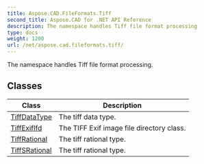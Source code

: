 ```yaml
---
title: Aspose.CAD.FileFormats.Tiff
second_title: Aspose.CAD for .NET API Reference
description: The namespace handles Tiff file format processing
type: docs
weight: 1200
url: /net/aspose.cad.fileformats.tiff/
---
```

The namespace handles Tiff file format processing.

## Classes

| Class | Description |
| --- | --- |
| [TiffDataType](./tiffdatatype/) | The tiff data type. |
| [TiffExifIfd](./tiffexififd/) | The TIFF Exif image file directory class. |
| [TiffRational](./tiffrational/) | The tiff rational type. |
| [TiffSRational](./tiffsrational/) | The tiff rational type. |


